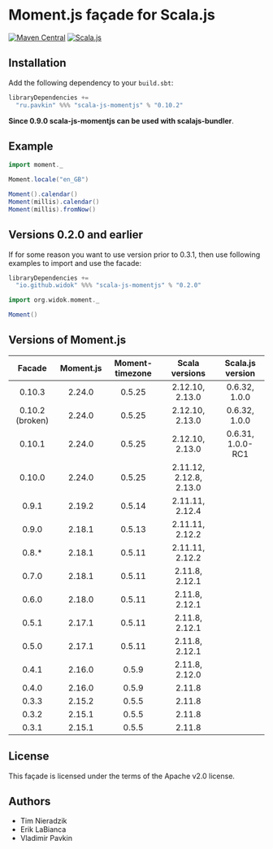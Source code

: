 # Moment.js façade for Scala.js

[![Maven Central](https://img.shields.io/maven-central/v/ru.pavkin/scala-js-momentjs_sjs0.6_2.12.svg)](https://github.com/vpavkin/scala-js-momentjs)
[![Scala.js](https://www.scala-js.org/assets/badges/scalajs-1.0.0.svg)](https://www.scala-js.org)

## Installation
Add the following dependency to your `build.sbt`:

```scala
libraryDependencies +=
  "ru.pavkin" %%% "scala-js-momentjs" % "0.10.2"
```

**Since 0.9.0 scala-js-momentjs can be used with scalajs-bundler**.

## Example
```scala
import moment._

Moment.locale("en_GB")

Moment().calendar()
Moment(millis).calendar()
Moment(millis).fromNow()
```

## Versions 0.2.0 and earlier
If for some reason you want to use version prior to 0.3.1, then use following examples to import and use the facade:

```scala
libraryDependencies +=
  "io.github.widok" %%% "scala-js-momentjs" % "0.2.0"
```

```scala
import org.widok.moment._

Moment()
```

## Versions of Moment.js

| Facade | Moment.js | Moment-timezone | Scala versions | Scala.js version |
| :-----:|:---------:|:---------------:|:---------------:|:---------------:
| 0.10.3 | 2.24.0    | 0.5.25          | 2.12.10, 2.13.0| 0.6.32, 1.0.0|
| 0.10.2 (broken) | 2.24.0    | 0.5.25          | 2.12.10, 2.13.0| 0.6.32, 1.0.0|
| 0.10.1 | 2.24.0    | 0.5.25          | 2.12.10, 2.13.0| 0.6.31, 1.0.0-RC1|
| 0.10.0 | 2.24.0    | 0.5.25          | 2.11.12, 2.12.8, 2.13.0| 
| 0.9.1  | 2.19.2    | 0.5.14          | 2.11.11, 2.12.4 |
| 0.9.0  | 2.18.1    | 0.5.13          | 2.11.11, 2.12.2 |
| 0.8.*  | 2.18.1    | 0.5.11          | 2.11.11, 2.12.2 |
| 0.7.0  | 2.18.1    | 0.5.11          | 2.11.8, 2.12.1  |
| 0.6.0  | 2.18.0    | 0.5.11          | 2.11.8, 2.12.1  |
| 0.5.1  | 2.17.1    | 0.5.11          | 2.11.8, 2.12.1  |
| 0.5.0  | 2.17.1    | 0.5.11          | 2.11.8, 2.12.1  |
| 0.4.1  | 2.16.0    | 0.5.9           | 2.11.8, 2.12.0  |
| 0.4.0  | 2.16.0    | 0.5.9           | 2.11.8          |
| 0.3.3  | 2.15.2    | 0.5.5           | 2.11.8          |
| 0.3.2  | 2.15.1    | 0.5.5           | 2.11.8          |
| 0.3.1  | 2.15.1    | 0.5.5           | 2.11.8          |

## License
This façade is licensed under the terms of the Apache v2.0 license.

## Authors
* Tim Nieradzik
* Erik LaBianca
* Vladimir Pavkin
